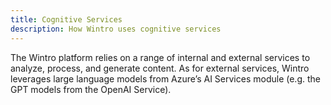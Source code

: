 ```yaml
---
title: Cognitive Services
description: How Wintro uses cognitive services
---
```


The Wintro platform relies on a range of internal and external services to analyze, process, and generate content. As for external services, Wintro leverages large language models from Azure’s AI Services module (e.g. the GPT models from the OpenAI Service).
<!-- 
_Note:_ For private company data, Wintro **exclusively** uses Azure services. This is to ensure that private data stays in the private cloud network. -->
